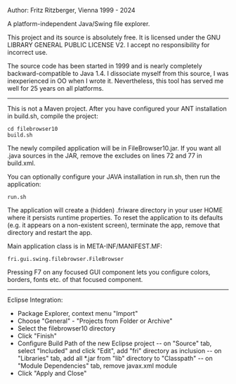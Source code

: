 Author: Fritz Ritzberger, Vienna
1999 - 2024

A platform-independent Java/Swing file explorer.

This project and its source is absolutely free.
It is licensed under the GNU LIBRARY GENERAL PUBLIC LICENSE V2.
I accept no responsibility for incorrect use.

The source code has been started in 1999 and is nearly completely backward-compatible to Java 1.4.
I dissociate myself from this source, I was inexperienced in OO when I wrote it.
Nevertheless, this tool has served me well for 25 years on all platforms.

----

This is not a Maven project.
After you have configured your ANT installation in build.sh, compile the project:

	cd filebrowser10
	build.sh

The newly compiled application will be in FileBrowser10.jar.
If you want all .java sources in the JAR, remove the excludes on lines 72 and 77 in build.xml.

You can optionally configure your JAVA installation in run.sh, then run the application:

	run.sh
	
The application will create a (hidden) .friware directory in your user HOME where it persists runtime properties.
To reset the application to its defaults (e.g. it appears on a non-existent screen),
terminate the app, remove that directory and restart the app.

Main application class is in META-INF/MANIFEST.MF:

	fri.gui.swing.filebrowser.FileBrowser

Pressing F7 on any focused GUI component lets you configure colors, borders, fonts etc. of that focused component.

----

Eclipse Integration:

- Package Explorer, context menu "Import"
- Choose "General" - "Projects from Folder or Archive"
- Select the filebrowser10 directory
- Click "Finish"
- Configure Build Path of the new Eclipse project
-- on "Source" tab, select "Included" and click "Edit", add "fri" directory as inclusion
-- on "Libraries" tab, add all *.jar from "lib" directory to "Classpath"
-- on "Module Dependencies" tab, remove javax.xml module
- Click "Apply and Close"

